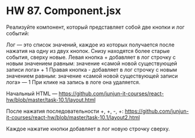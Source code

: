 # HW 87. Component.jsx

Реализуйте компонент, который представляет собой две кнопки и лог событий:

Лог — это список значений, каждое из которых получается после нажатия на одну из двух кнопок. Снизу находятся более старые события, сверху новые.
Левая кнопка + добавляет в лог строчку с новым значением равным: значение «самой новой существующей записи лога» + 1
Правая кнопка - добавляет в лог строчку с новым значением равным: значение «самой новой существующей записи лога» — 1
При клике на запись в логе она удаляется.

Начальный HTML —  https://github.com/junjun-it-courses/react-hw/blob/master/task-10.1/layout.html

После нажатия последовательности +, +, -, +:  https://github.com/junjun-it-courses/react-hw/blob/master/task-10.1/layout2.html



Каждое нажатие кнопки добавляет в лог новую строчку сверху.